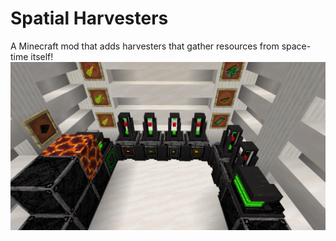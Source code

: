 # Spatial Harvesters
A Minecraft mod that adds harvesters that gather resources from space-time itself!
![Showcase](SpatialHarvestersShowcase.png)

